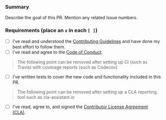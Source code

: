 ###  Summary

Describe the goal of this PR. Mention any related Issue numbers.

### Requirements (place an `x` in each `[ ]`)

* [ ] I've read and understood the [Contributing Guidelines](https://github.com/slackhq/simple-kubernetes-webhook/blob/master/.github/contributing.md) and have done my best effort to follow them.
* [ ] I've read and agree to the [Code of Conduct](https://slackhq.github.io/code-of-conduct).

> The following point can be removed after setting up CI (such as Travis) with coverage reports (such as Codecov)

* [ ] I've written tests to cover the new code and functionality included in this PR.

> The following point can be removed after setting up a CLA reporting tool such as cla-assistant.io

* [ ] I've read, agree to, and signed the [Contributor License Agreement (CLA)](https://cla-assistant.io/slackhq/simple-kubernetes-webhook).
